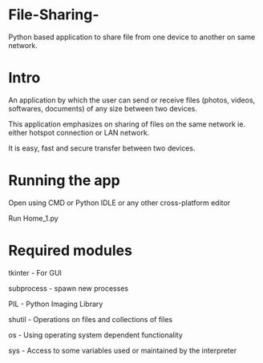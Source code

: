 # File-Sharing-

Python based application to share file from one device to another on same network.

# Intro

An application by which the user can send or receive files (photos, videos, softwares, documents) of any size between two devices.

This application emphasizes on sharing of files on the same network ie. either hotspot connection or LAN network.

It is easy, fast and secure transfer between two devices.

# Running the app

Open using CMD or Python IDLE or any other cross-platform editor

Run Home_1.py

# Required modules 

tkinter           	 -   For GUI  

subprocess           -   spawn new processes 

PIL                  -   Python Imaging Library

shutil               -   Operations on files and collections of files

os                   -   Using operating system dependent functionality

sys                  -   Access to some variables used or maintained by the interpreter

